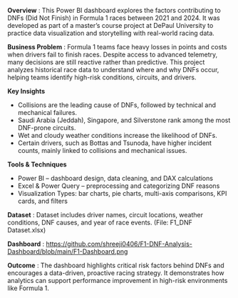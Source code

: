 **Overview** : This Power BI dashboard explores the factors contributing to DNFs (Did Not Finish) in Formula 1 races between 2021 and 2024. It was developed as part of a master’s course project at DePaul University to practice data visualization and storytelling with real-world racing data.

**Business Problem** : Formula 1 teams face heavy losses in points and costs when drivers fail to finish races. Despite access to advanced telemetry, many decisions are still reactive rather than predictive. This project analyzes historical race data to understand where and why DNFs occur, helping teams identify high-risk conditions, circuits, and drivers.

**Key Insights**
- Collisions are the leading cause of DNFs, followed by technical and mechanical failures.
- Saudi Arabia (Jeddah), Singapore, and Silverstone rank among the most DNF-prone circuits.
- Wet and cloudy weather conditions increase the likelihood of DNFs.
- Certain drivers, such as Bottas and Tsunoda, have higher incident counts, mainly linked to collisions and mechanical issues.

**Tools & Techniques**
- Power BI – dashboard design, data cleaning, and DAX calculations
- Excel & Power Query – preprocessing and categorizing DNF reasons
- Visualization Types: bar charts, pie charts, multi-axis comparisons, KPI cards, and filters

**Dataset** : Dataset includes driver names, circuit locations, weather conditions, DNF causes, and year of race events. (File: F1_DNF Dataset.xlsx)

**Dashboard** : https://github.com/shreeji0406/F1-DNF-Analysis-Dashboard/blob/main/F1-Dashboard.png 

**Outcome** : The dashboard highlights critical risk factors behind DNFs and encourages a data-driven, proactive racing strategy. It demonstrates how analytics can support performance improvement in high-risk environments like Formula 1.

